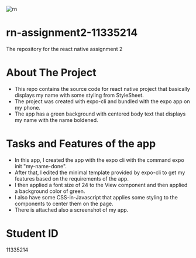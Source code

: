![rn](https://github.com/techpepson/rn-assignment2-11335214/assets/124635484/54d01336-922a-40ef-9d18-073d5fd8906d)
# rn-assignment2-11335214

The repository for the react native assignment 2

# About The Project

- This repo contains the source code for react native project that basically displays my name with some styling from StyleSheet.
- The project was created with expo-cli and bundled with the expo app on my phone.
- The app has a green background with centered body text that displays my name with the name boldened.

# Tasks and Features of the app

- In this app, I created the app with the expo cli with the command expo init "my-name-done".
- After that, I edited the minimal template provided by expo-cli to get my features based on the requirements of the app.
- I then applied a font size of 24 to the View component and then applied a background color of green.
- I also have some CSS-in-Javascript that applies some styling to the components to center them on the page.
- There is attached also a screenshot of my app.

# Student ID

11335214
